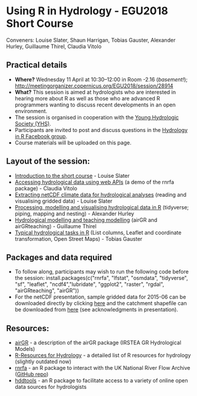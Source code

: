 # Using R in Hydrology - EGU2018 Short Course

Conveners: Louise Slater, Shaun Harrigan, Tobias Gauster, Alexander Hurley, Guillaume Thirel, Claudia Vitolo

## Practical details 
- **Where?** Wednesday 11 April at 10:30–12:00 in Room -2.16 (*basement!*); http://meetingorganizer.copernicus.org/EGU2018/session/28914
- **What?** This session is aimed at hydrologists who are interested in hearing more about R as well as those who are advanced R programmers wanting to discuss recent developments in an open environment. 
- The session is organised in cooperation with the <a href="https://younghs.com/" rel="nofollow">Young Hydrologic Society (YHS)</a>.
- Participants are invited to post and discuss questions in the
<a href="https://www.facebook.com/groups/1130214777123909/" rel="nofollow">Hydrology in R Facebook group</a>.
- Course materials will be uploaded on this page.

## Layout of the session:
- <a href="https://github.com/hydrosoc/rhydro_EGU18/blob/master/Introduction.pdf" rel="nofollow">Introduction to the short course</a> - Louise Slater 
- <a href="https://github.com/hydrosoc/rhydro_EGU18/tree/master/rnrfa" rel="nofollow">Accessing hydrological data using web APIs</a> (a demo of the rnrfa package) - Claudia Vitolo
- <a href="https://github.com/hydrosoc/rhydro_EGU18/blob/master/netCDF.pdf" rel="nofollow">Extracting netCDF climate data for hydrological analyses</a> (reading and visualising gridded data) - Louise Slater
- <a href="https://github.com/hydrosoc/rhydro_EGU18/blob/master/proc-mod-viz.zip" rel="nofollow">Processing, modelling and visualising hydrological data in R</a> (tidyverse; piping, mapping and nesting) - Alexander Hurley
- <a href="https://github.com/hydrosoc/rhydro_EGU18/tree/master/airGR_slides" rel="nofollow">Hydrological modelling and teaching modelling</a> (airGR and airGRteaching) - Guillaume Thirel
- <a href="https://github.com/hydrosoc/rhydro_EGU18/tree/master/tidy-hydrodata" rel="nofollow">Typical hydrological tasks in R</a> (List columns, Leaflet and coordinate transformation, Open Street Maps) - Tobias Gauster

## Packages and data required
- To follow along, participants may wish to run the following code before the session: 
  install.packages(c("rnrfa", "lfstat", "osmdata", "tidyverse", "sf", "leaflet", "ncdf4","lubridate", "ggplot2", "raster", "rgdal", "airGRteaching", "airGR"))
- For the netCDF presentation, sample gridded data for 2015-06 can be downloaded directly by clicking <a href="https://catalogue.ceh.ac.uk/datastore/eidchub/b745e7b1-626c-4ccc-ac27-56582e77b900/chess_precip_201506.nc" rel="nofollow">here</a> and the catchment shapefile can be downloaded from <a href="http://nrfa.ceh.ac.uk/data/station/spatial_download/12001" rel="nofollow">here</a> (see acknowledgments in presentation).                

## Resources:
- <a href="https://odelaigue.github.io/airGR/" rel="nofollow">airGR</a> - a description of the airGR package (IRSTEA GR Hydrological Models)
- <a href="http://abouthydrology.blogspot.co.uk/2012/08/r-resources-for-hydrologists.html" rel="nofollow">R-Resources for Hydrology</a> - a detailed list of R resources for hydrology (slightly outdated now)
- <a href="https://journal.r-project.org/archive/2016/RJ-2016-036/RJ-2016-036.pdf" rel="nofollow">rnrfa</a> - an R package to interact with the UK National River Flow Archive ([GitHub repo](https://github.com/cvitolo/rnrfa))
- <a href="https://ropensci.github.io/hddtools/" rel="nofollow">hddtools</a> - an R package to facilitate access to a variety of online open data sources for hydrologists

